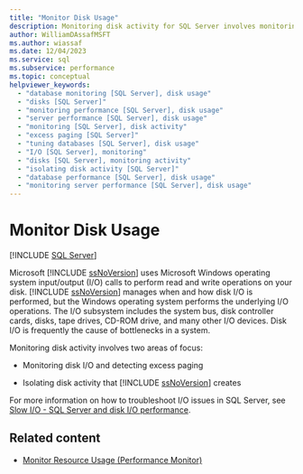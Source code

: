 ```yaml
---
title: "Monitor Disk Usage"
description: Monitoring disk activity for SQL Server involves monitoring disk I/O and detecting excess paging, and isolating disk activity that SQL Server creates.
author: WilliamDAssafMSFT
ms.author: wiassaf
ms.date: 12/04/2023
ms.service: sql
ms.subservice: performance
ms.topic: conceptual
helpviewer_keywords:
  - "database monitoring [SQL Server], disk usage"
  - "disks [SQL Server]"
  - "monitoring performance [SQL Server], disk usage"
  - "server performance [SQL Server], disk usage"
  - "monitoring [SQL Server], disk activity"
  - "excess paging [SQL Server]"
  - "tuning databases [SQL Server], disk usage"
  - "I/O [SQL Server], monitoring"
  - "disks [SQL Server], monitoring activity"
  - "isolating disk activity [SQL Server]"
  - "database performance [SQL Server], disk usage"
  - "monitoring server performance [SQL Server], disk usage"
---
```

# Monitor Disk Usage
  [!INCLUDE [SQL Server](../../includes/applies-to-version/sqlserver.md)]

  Microsoft [!INCLUDE [ssNoVersion](../../includes/ssnoversion-md.md)] uses Microsoft Windows operating system input/output (I/O) calls to perform read and write operations on your disk. [!INCLUDE [ssNoVersion](../../includes/ssnoversion-md.md)] manages when and how disk I/O is performed, but the Windows operating system performs the underlying I/O operations. The I/O subsystem includes the system bus, disk controller cards, disks, tape drives, CD-ROM drive, and many other I/O devices. Disk I/O is frequently the cause of bottlenecks in a system.  
  
 Monitoring disk activity involves two areas of focus:  
  
-   Monitoring disk I/O and detecting excess paging  
  
-   Isolating disk activity that [!INCLUDE [ssNoVersion](../../includes/ssnoversion-md.md)] creates  
  
For more information on how to troubleshoot I/O issues in SQL Server, see [Slow I/O - SQL Server and disk I/O performance](https://techcommunity.microsoft.com/t5/SQL-Server-Support/Slow-I-O-SQL-Server-and-disk-I-O-performance/ba-p/333983).
  
## Related content

- [Monitor Resource Usage (Performance Monitor)](monitor-resource-usage-system-monitor.md)